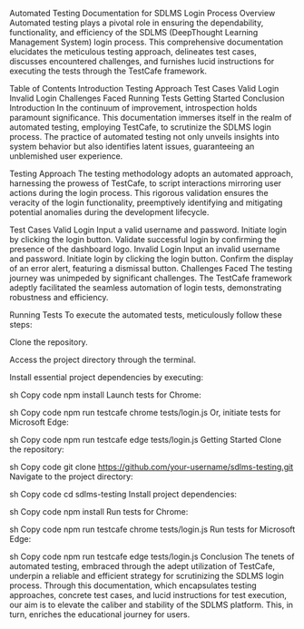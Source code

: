 Automated Testing Documentation for SDLMS Login Process
Overview
Automated testing plays a pivotal role in ensuring the dependability, functionality, and efficiency of the SDLMS (DeepThought Learning Management System) login process. This comprehensive documentation elucidates the meticulous testing approach, delineates test cases, discusses encountered challenges, and furnishes lucid instructions for executing the tests through the TestCafe framework.

Table of Contents
Introduction
Testing Approach
Test Cases
Valid Login
Invalid Login
Challenges Faced
Running Tests
Getting Started
Conclusion
Introduction
In the continuum of improvement, introspection holds paramount significance. This documentation immerses itself in the realm of automated testing, employing TestCafe, to scrutinize the SDLMS login process. The practice of automated testing not only unveils insights into system behavior but also identifies latent issues, guaranteeing an unblemished user experience.

Testing Approach
The testing methodology adopts an automated approach, harnessing the prowess of TestCafe, to script interactions mirroring user actions during the login process. This rigorous validation ensures the veracity of the login functionality, preemptively identifying and mitigating potential anomalies during the development lifecycle.

Test Cases
Valid Login
Input a valid username and password.
Initiate login by clicking the login button.
Validate successful login by confirming the presence of the dashboard logo.
Invalid Login
Input an invalid username and password.
Initiate login by clicking the login button.
Confirm the display of an error alert, featuring a dismissal button.
Challenges Faced
The testing journey was unimpeded by significant challenges. The TestCafe framework adeptly facilitated the seamless automation of login tests, demonstrating robustness and efficiency.

Running Tests
To execute the automated tests, meticulously follow these steps:

Clone the repository.

Access the project directory through the terminal.

Install essential project dependencies by executing:

sh
Copy code
npm install
Launch tests for Chrome:

sh
Copy code
npm run testcafe chrome tests/login.js
Or, initiate tests for Microsoft Edge:

sh
Copy code
npm run testcafe edge tests/login.js
Getting Started
Clone the repository:

sh
Copy code
git clone https://github.com/your-username/sdlms-testing.git
Navigate to the project directory:

sh
Copy code
cd sdlms-testing
Install project dependencies:

sh
Copy code
npm install
Run tests for Chrome:

sh
Copy code
npm run testcafe chrome tests/login.js
Run tests for Microsoft Edge:

sh
Copy code
npm run testcafe edge tests/login.js
Conclusion
The tenets of automated testing, embraced through the adept utilization of TestCafe, underpin a reliable and efficient strategy for scrutinizing the SDLMS login process. Through this documentation, which encapsulates testing approaches, concrete test cases, and lucid instructions for test execution, our aim is to elevate the caliber and stability of the SDLMS platform. This, in turn, enriches the educational journey for users.
